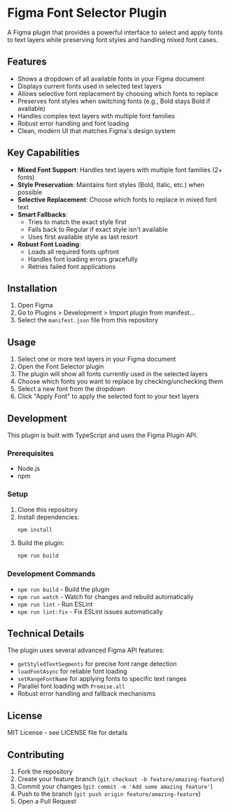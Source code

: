 # Figma Font Selector Plugin

A Figma plugin that provides a powerful interface to select and apply fonts to text layers while preserving font styles and handling mixed font cases.

## Features

- Shows a dropdown of all available fonts in your Figma document
- Displays current fonts used in selected text layers
- Allows selective font replacement by choosing which fonts to replace
- Preserves font styles when switching fonts (e.g., Bold stays Bold if available)
- Handles complex text layers with multiple font families
- Robust error handling and font loading
- Clean, modern UI that matches Figma's design system

## Key Capabilities

- **Mixed Font Support**: Handles text layers with multiple font families (2+ fonts)
- **Style Preservation**: Maintains font styles (Bold, Italic, etc.) when possible
- **Selective Replacement**: Choose which fonts to replace in mixed font text
- **Smart Fallbacks**: 
  - Tries to match the exact style first
  - Falls back to Regular if exact style isn't available
  - Uses first available style as last resort
- **Robust Font Loading**: 
  - Loads all required fonts upfront
  - Handles font loading errors gracefully
  - Retries failed font applications

## Installation

1. Open Figma
2. Go to Plugins > Development > Import plugin from manifest...
3. Select the `manifest.json` file from this repository

## Usage

1. Select one or more text layers in your Figma document
2. Open the Font Selector plugin
3. The plugin will show all fonts currently used in the selected layers
4. Choose which fonts you want to replace by checking/unchecking them
5. Select a new font from the dropdown
6. Click "Apply Font" to apply the selected font to your text layers

## Development

This plugin is built with TypeScript and uses the Figma Plugin API.

### Prerequisites

- Node.js
- npm

### Setup

1. Clone this repository
2. Install dependencies:
   ```bash
   npm install
   ```
3. Build the plugin:
   ```bash
   npm run build
   ```

### Development Commands

- `npm run build` - Build the plugin
- `npm run watch` - Watch for changes and rebuild automatically
- `npm run lint` - Run ESLint
- `npm run lint:fix` - Fix ESLint issues automatically

## Technical Details

The plugin uses several advanced Figma API features:
- `getStyledTextSegments` for precise font range detection
- `loadFontAsync` for reliable font loading
- `setRangeFontName` for applying fonts to specific text ranges
- Parallel font loading with `Promise.all`
- Robust error handling and fallback mechanisms

## License

MIT License - see LICENSE file for details

## Contributing

1. Fork the repository
2. Create your feature branch (`git checkout -b feature/amazing-feature`)
3. Commit your changes (`git commit -m 'Add some amazing feature'`)
4. Push to the branch (`git push origin feature/amazing-feature`)
5. Open a Pull Request
